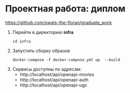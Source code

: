 # Проектная работа: диплом

https://github.com/swats-the-floran/graduate_work

1. Перейти в директорию **infra**
    ```shell
    cd infra
    ```
2. Запустить сборку образов
    ```shell
    docker-compose -f docker-compose.yml up  --build 
    ```
3. Сервисы доступны по адресам:
   - http://localhost/api/openapi-movies
   - http://localhost/api/openapi-auth
   - http://localhost/api/openapi-ugc

